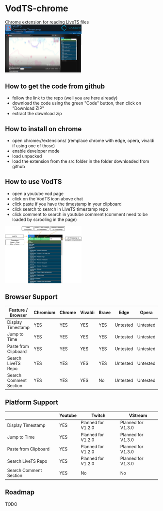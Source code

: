 # VodTS-chrome
Chrome extension for reading LiveTS files  
<img src="doc/screenshot_00.png" width="50%" />

## How to get the code from github
- follow the link to the repo (well you are here already)
- download the code using the green "Code" button, then click on "Download ZIP"
- extract the download zip

## How to install on chrome
- open chrome://extensions/ (remplace chrome with edge, opera, vivaldi if using one of those)
- enable developer mode
- load unpacked
- load the extension from the src folder in the folder downloaded from github

## How to use VodTS
- open a youtube vod page
- click on the VodTS icon above chat
- click paste if you have the timestamp in your clipboard
- click search to search in LiveTS timestamp repo
- click comment to search in youtube comment (comment need to be loaded by scrooling in the page)  
<img src="doc/diagram.png" width="50%" />

## Browser Support
| Feature / Browser      | Chromium | Chrome | Vivaldi | Brave | Edge     | Opera    | Firefox |
|------------------------|----------|--------|---------|-------|----------|----------|---------|
| Display Timestamp      | YES      | YES    | YES     | YES   | Untested | Untested | YES     |
| Jump to Time           | YES      | YES    | YES     | YES   | Untested | Untested | YES     |
| Paste from Clipboard   | YES      | YES    | YES     | YES   | Untested | Untested | YES     |
| Search LiveTS Repo     | YES      | YES    | YES     | YES   | Untested | Untested | YES     |
| Search Comment Section | YES      | YES    | YES     | No    | Untested | Untested | YES     |

## Platform Support
|                        | Youtube | Twitch             | VStream            |
|------------------------|---------|--------------------|--------------------|
| Display Timestamp      | YES     | Planned for V1.2.0 | Planned for V1.3.0 |
| Jump to Time           | YES     | Planned for V1.2.0 | Planned for V1.3.0 |
| Paste from Clipboard   | YES     | Planned for V1.2.0 | Planned for V1.3.0 |
| Search LiveTS Repo     | YES     | Planned for V1.2.0 | Planned for V1.3.0 |
| Search Comment Section | YES     | No                 | No                 |

## Roadmap
TODO